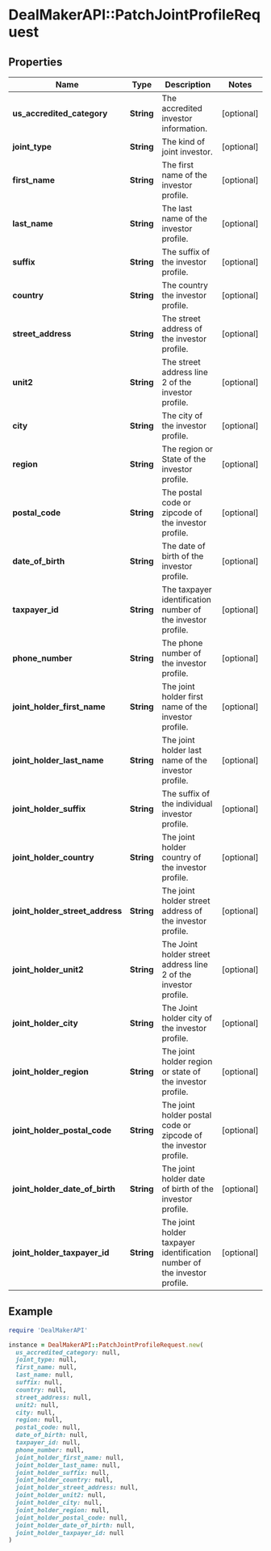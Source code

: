 # DealMakerAPI::PatchJointProfileRequest

## Properties

| Name | Type | Description | Notes |
| ---- | ---- | ----------- | ----- |
| **us_accredited_category** | **String** | The accredited investor information. | [optional] |
| **joint_type** | **String** | The kind of joint investor. | [optional] |
| **first_name** | **String** | The first name of the investor profile. | [optional] |
| **last_name** | **String** | The last name of the investor profile. | [optional] |
| **suffix** | **String** | The suffix of the investor profile. | [optional] |
| **country** | **String** | The country the investor profile. | [optional] |
| **street_address** | **String** | The street address of the investor profile. | [optional] |
| **unit2** | **String** | The street address line 2 of the investor profile. | [optional] |
| **city** | **String** | The city of the investor profile. | [optional] |
| **region** | **String** | The region or State of the investor profile. | [optional] |
| **postal_code** | **String** | The postal code or zipcode of the investor profile. | [optional] |
| **date_of_birth** | **String** | The date of birth of the investor profile. | [optional] |
| **taxpayer_id** | **String** | The taxpayer identification number of the investor profile. | [optional] |
| **phone_number** | **String** | The phone number of the investor profile. | [optional] |
| **joint_holder_first_name** | **String** | The joint holder first name of the investor profile. | [optional] |
| **joint_holder_last_name** | **String** | The joint holder last name of the investor profile. | [optional] |
| **joint_holder_suffix** | **String** | The suffix of the individual investor profile. | [optional] |
| **joint_holder_country** | **String** | The joint holder country of the investor profile. | [optional] |
| **joint_holder_street_address** | **String** | The joint holder street address of the investor profile. | [optional] |
| **joint_holder_unit2** | **String** | The Joint holder street address line 2 of the investor profile. | [optional] |
| **joint_holder_city** | **String** | The Joint holder city of the investor profile. | [optional] |
| **joint_holder_region** | **String** | The joint holder region or state of the investor profile. | [optional] |
| **joint_holder_postal_code** | **String** | The joint holder postal code or zipcode of the investor profile. | [optional] |
| **joint_holder_date_of_birth** | **String** | The joint holder date of birth of the investor profile. | [optional] |
| **joint_holder_taxpayer_id** | **String** | The joint holder taxpayer identification number of the investor profile. | [optional] |

## Example

```ruby
require 'DealMakerAPI'

instance = DealMakerAPI::PatchJointProfileRequest.new(
  us_accredited_category: null,
  joint_type: null,
  first_name: null,
  last_name: null,
  suffix: null,
  country: null,
  street_address: null,
  unit2: null,
  city: null,
  region: null,
  postal_code: null,
  date_of_birth: null,
  taxpayer_id: null,
  phone_number: null,
  joint_holder_first_name: null,
  joint_holder_last_name: null,
  joint_holder_suffix: null,
  joint_holder_country: null,
  joint_holder_street_address: null,
  joint_holder_unit2: null,
  joint_holder_city: null,
  joint_holder_region: null,
  joint_holder_postal_code: null,
  joint_holder_date_of_birth: null,
  joint_holder_taxpayer_id: null
)
```


